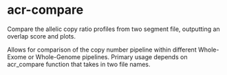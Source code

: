 # acr-compare
Compare the allelic copy ratio profiles from two segment file, outputting an overlap score and plots.

Allows for comparison of the copy number pipeline within different Whole-Exome or Whole-Genome pipelines. Primary usage depends on acr_compare function that takes in two file names.
